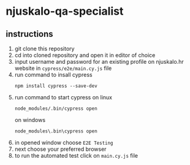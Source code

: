# njuskalo-qa-specialist
## instructions
1. git clone this repository
2. cd into cloned repository and open it in editor of choice
3. input username and password for an existing profile on njuskalo.hr website in `cypress/e2e/main.cy.js` file
4. run command to insall cypress
    ```
    npm install cypress --save-dev
    ```
5. run command to start cypress
    on linux
    ```
    node_modules/.bin/cypress open
    ```
    on windows
    ```
    node_modules\.bin\cypress open
    ```
6. in opened window choose `E2E Testing`
7. next choose your preferred browser
8. to run the automated test click on `main.cy.js` file